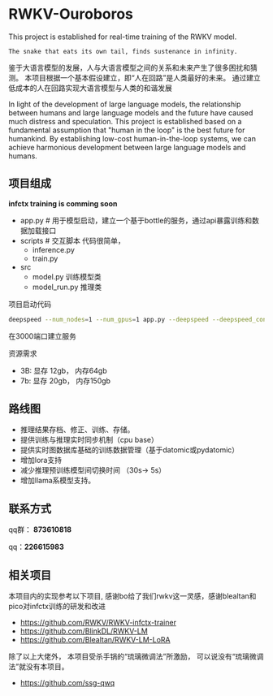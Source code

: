 # RWKV-Ouroboros
This project is established for real-time training of the RWKV model.


```
The snake that eats its own tail, finds sustenance in infinity. 
```



鉴于大语言模型的发展，人与大语言模型之间的关系和未来产生了很多困扰和猜测。 本项目根据一个基本假设建立，即“人在回路”是人类最好的未来。 通过建立低成本的人在回路实现大语言模型与人类的和谐发展

In light of the development of large language models, the relationship between humans and large language models and the future have caused much distress and speculation. This project is established based on a fundamental assumption that "human in the loop" is the best future for humankind. By establishing low-cost human-in-the-loop systems, we can achieve harmonious development between large language models and humans.


## 项目组成
**infctx training is comming soon**


- app.py # 用于模型启动，建立一个基于bottle的服务，通过api暴露训练和数据加载接口
- scripts # 交互脚本 代码很简单， 
  - inference.py 
  - train.py 
- src
  - model.py 训练模型类
  - model_run.py 推理类


项目启动代码
```bash
deepspeed --num_nodes=1 --num_gpus=1 app.py --deepspeed --deepspeed_config ds_config.config
```

在3000端口建立服务

资源需求
- 3B: 显存 12gb， 内存64gb
- 7b: 显存 20gb， 内存150gb


## 路线图
- 推理结果存档、修正、训练、存储。
- 提供训练与推理实时同步机制（cpu base）
- 提供实时图数据库基础的训练数据管理（基于datomic或pydatomic）
- 增加lora支持
- 减少推理预训练模型间切换时间 （30s-> 5s）
- 增加llama系模型支持。


## 联系方式

qq群： **873610818**

qq：**226615983**

## 相关项目
本项目内的实现参考以下项目, 感谢bo给了我们rwkv这一灵感，感谢blealtan和pico对infctx训练的研发和改进

- https://github.com/RWKV/RWKV-infctx-trainer
- https://github.com/BlinkDL/RWKV-LM
- https://github.com/Blealtan/RWKV-LM-LoRA

除了以上大佬外， 本项目受杀手锅的“琉璃微调法”所激励， 可以说没有“琉璃微调法”就没有本项目。
- https://github.com/ssg-qwq
